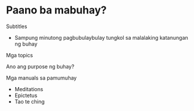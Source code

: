 # Paano ba mabuhay?

Subtitles

- Sampung minutong pagbubulaybulay tungkol sa malalaking katanungan ng buhay

Mga topics

Ano ang purpose ng buhay?

Mga manuals sa pamumuhay

- Meditations
- Epictetus
- Tao te ching

